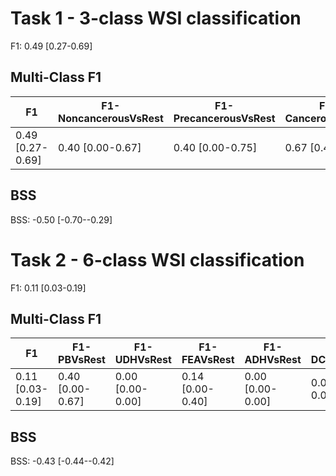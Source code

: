 # Task 1 - 3-class WSI classification
F1: 0.49 [0.27-0.69]
## Multi-Class F1

| F1 | F1-NoncancerousVsRest | F1-PrecancerousVsRest | F1-CancerousVsRest |
| ------ | ------ | ------ | ------ |
| 0.49 [0.27-0.69] | 0.40 [0.00-0.67] | 0.40 [0.00-0.75] | 0.67 [0.40-0.88] |
## BSS
BSS: -0.50 [-0.70--0.29]

# Task 2 - 6-class WSI classification
F1: 0.11 [0.03-0.19]
## Multi-Class F1

| F1 | F1-PBVsRest | F1-UDHVsRest | F1-FEAVsRest | F1-ADHVsRest | F1-DCISVsRest | F1-ICVsRest |
| ------ | ------ | ------ | ------ | ------ | ------ | ------ |
| 0.11 [0.03-0.19] | 0.40 [0.00-0.67] | 0.00 [0.00-0.00] | 0.14 [0.00-0.40] | 0.00 [0.00-0.00] | 0.00 [0.00-0.00] | nan [nan-nan] |
## BSS
BSS: -0.43 [-0.44--0.42]
